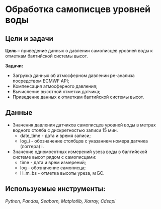 # Обработка самописцев уровней воды

## Цели и задачи

**Цель –** приведение данных о давлении самописцев уровней воды к отметкам балтийской системы высот.

**Задачи:**
- Загрузка данных об атмосферном давлении ре-анализа посредством ECMWF API;
- Компенсация атмосферного давления;
- Вычисление высотной отметки датчика;
- Приведение данных к отметкам балтийской системы высот.

## Данные
- Значения давления датчиков самописцев уровней воды в метрах водного столба с дискретностью записи 15 мин.
  - date_time - дата и время записи;
  - log_i - обозначение столбцов с указанием номера датчика (логгера) i.
- Значение одномоентных измерений узеза воды в балтийской системе высот рядом с самописцами:
  - time - дата и врем измерений;
  - log - обозначение самописца;
  - H_m_bs - отметка высоты уреза, м БС.

## Используемые инструменты: 
*Python, Pandas, Seaborn, Matplotlib, Xarray, Cdsapi*
